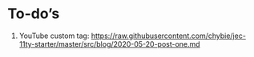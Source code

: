 # To-do’s

1. YouTube custom tag: https://raw.githubusercontent.com/chybie/jec-11ty-starter/master/src/blog/2020-05-20-post-one.md